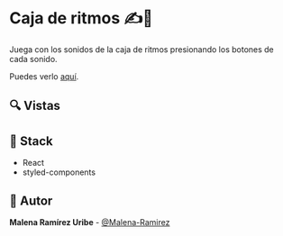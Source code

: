 # Caja de ritmos ✍🎲
Juega con los sonidos de la caja de ritmos presionando los botones de cada sonido. 

Puedes verlo [aquí](https://cajaderitmos.netlify.app/).

## 🔍 Vistas 

<!-- ### 💻 Desktop

![Vista desktop](https://i.imgur.com/T2NDoiN.jpg)

### 📱 Mobile

![Vista mobile](https://i.imgur.com/i43uoFg.jpg) -->


## 📌 Stack

- React
- styled-components

## 🌟 Autor

**Malena Ramírez Uribe** - [@Malena-Ramirez](https://github.com/Malena-Ramirez)

